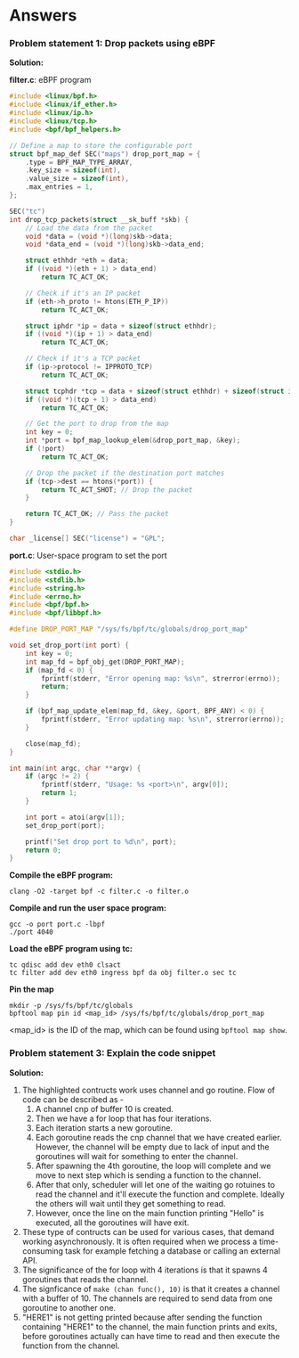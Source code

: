 # Answers

### Problem statement 1: Drop packets using eBPF

**Solution:**

**filter.c**: eBPF program

```c
#include <linux/bpf.h>
#include <linux/if_ether.h>
#include <linux/ip.h>
#include <linux/tcp.h>
#include <bpf/bpf_helpers.h>

// Define a map to store the configurable port
struct bpf_map_def SEC("maps") drop_port_map = {
    .type = BPF_MAP_TYPE_ARRAY,
    .key_size = sizeof(int),
    .value_size = sizeof(int),
    .max_entries = 1,
};

SEC("tc")
int drop_tcp_packets(struct __sk_buff *skb) {
    // Load the data from the packet
    void *data = (void *)(long)skb->data;
    void *data_end = (void *)(long)skb->data_end;

    struct ethhdr *eth = data;
    if ((void *)(eth + 1) > data_end)
        return TC_ACT_OK;

    // Check if it's an IP packet
    if (eth->h_proto != htons(ETH_P_IP))
        return TC_ACT_OK;

    struct iphdr *ip = data + sizeof(struct ethhdr);
    if ((void *)(ip + 1) > data_end)
        return TC_ACT_OK;

    // Check if it's a TCP packet
    if (ip->protocol != IPPROTO_TCP)
        return TC_ACT_OK;

    struct tcphdr *tcp = data + sizeof(struct ethhdr) + sizeof(struct iphdr);
    if ((void *)(tcp + 1) > data_end)
        return TC_ACT_OK;

    // Get the port to drop from the map
    int key = 0;
    int *port = bpf_map_lookup_elem(&drop_port_map, &key);
    if (!port)
        return TC_ACT_OK;

    // Drop the packet if the destination port matches
    if (tcp->dest == htons(*port)) {
        return TC_ACT_SHOT; // Drop the packet
    }

    return TC_ACT_OK; // Pass the packet
}

char _license[] SEC("license") = "GPL";
```

**port.c**: User-space program to set the port

```c
#include <stdio.h>
#include <stdlib.h>
#include <string.h>
#include <errno.h>
#include <bpf/bpf.h>
#include <bpf/libbpf.h>

#define DROP_PORT_MAP "/sys/fs/bpf/tc/globals/drop_port_map"

void set_drop_port(int port) {
    int key = 0;
    int map_fd = bpf_obj_get(DROP_PORT_MAP);
    if (map_fd < 0) {
        fprintf(stderr, "Error opening map: %s\n", strerror(errno));
        return;
    }

    if (bpf_map_update_elem(map_fd, &key, &port, BPF_ANY) < 0) {
        fprintf(stderr, "Error updating map: %s\n", strerror(errno));
    }

    close(map_fd);
}

int main(int argc, char **argv) {
    if (argc != 2) {
        fprintf(stderr, "Usage: %s <port>\n", argv[0]);
        return 1;
    }

    int port = atoi(argv[1]);
    set_drop_port(port);

    printf("Set drop port to %d\n", port);
    return 0;
}
```

**Compile the eBPF program:**

```
clang -O2 -target bpf -c filter.c -o filter.o
```

**Compile and run the user space program:**

```
gcc -o port port.c -lbpf
./port 4040
```

**Load the eBPF program using tc:**

```
tc qdisc add dev eth0 clsact
tc filter add dev eth0 ingress bpf da obj filter.o sec tc
```

**Pin the map**

```
mkdir -p /sys/fs/bpf/tc/globals
bpftool map pin id <map_id> /sys/fs/bpf/tc/globals/drop_port_map
```

<map_id> is the ID of the map, which can be found using `bpftool map show`.

### Problem statement 3: Explain the code snippet

**Solution:**
 
 1. The highlighted contructs work uses channel and go routine. Flow of code can be described as -
    1. A channel cnp of buffer 10 is created.
    2. Then we have a for loop that has four iterations.
    3. Each iteration starts a new goroutine.
    4. Each goroutine reads the cnp channel that we have created earlier. However, the channel will be empty due to lack of input and the goroutines will wait for something to enter the channel.
    5. After spawning the 4th goroutine, the loop will complete and we move to next step which is sending a function to the channel.
    6. After that only, scheduler will let one of the waiting go rotuines to read the channel and it'll execute the function and complete. Ideally the others will wait until they get something to read.
    7. However, once the line on the main function printing "Hello" is executed, all the goroutines will have exit.
 2. These type of contructs can be used for various cases, that demand working asynchronously. It is often required when we process a time-consuming task for example fetching a database or calling an external API.
 3. The significance of the for loop with 4 iterations is that it spawns 4 goroutines that reads the channel.
 4. The signficance of `make (chan func(), 10)` is that it creates a channel with a buffer of 10. The channels are required to send data from one goroutine to another one.
 5. "HERE1" is not getting printed because after sending the function containing "HERE1" to the channel, the main function prints and exits, before goroutines actually can have time to read and then execute the function from the channel.
 

